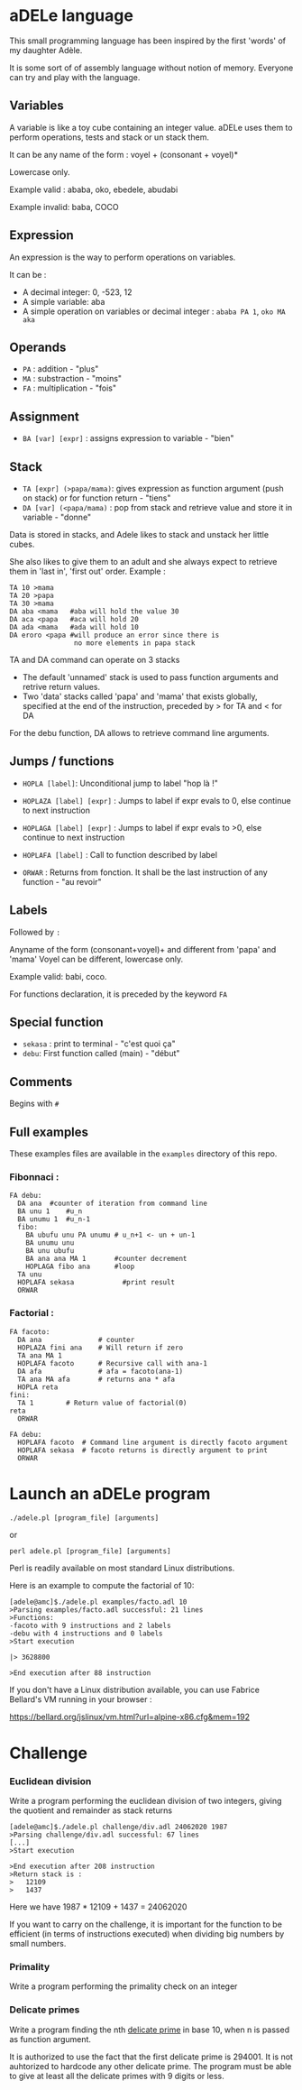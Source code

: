 aDELe language
==============

This small programming language has been inspired
by the first 'words' of my daughter Adèle.


It is some sort of of assembly language without notion of memory.
Everyone can try and play with the language.

Variables
-------
A variable is like a toy cube containing an integer value.
aDELe uses them to perform operations, tests and stack or un stack them.

It can be any name of the form : voyel + (consonant + voyel)*

Lowercase only.

Example valid : ababa, oko, ebedele, abudabi

Example invalid: baba, COCO

Expression
-----
An expression is the way to perform operations on variables.

It can be :

- A decimal integer: 0, -523, 12
- A simple variable: aba
- A simple operation on variables or decimal integer : `ababa PA 1`, `oko MA aka`

Operands
------
- `PA` : addition - "plus"
- `MA` : substraction - "moins"
- `FA` : multiplication - "fois"

Assignment
----------
- `BA [var] [expr]` : assigns expression to variable - "bien"

Stack
------------
- `TA [expr] (>papa/mama)`: gives expression as function argument (push on stack) or for function return - "tiens"
- `DA [var] (<papa/mama)` : pop from stack and retrieve value and store it in variable - "donne"

Data is stored in stacks, and Adele likes to stack and unstack her little cubes.

She also likes to give them to an adult and she always expect to retrieve them in 'last in', 'first out' order.
Example :

    TA 10 >mama
    TA 20 >papa
    TA 30 >mama
    DA aba <mama   #aba will hold the value 30
    DA aca <papa   #aca will hold 20
    DA ada <mama   #ada will hold 10
    DA eroro <papa #will produce an error since there is
                    no more elements in papa stack


TA and DA command can operate on 3 stacks
- The default 'unnamed' stack is used to pass function arguments and retrive return values.
- Two 'data' stacks called 'papa' and 'mama' that exists globally, specified at the end of the instruction, preceded by > for TA and < for DA

For the debu function, DA allows to retrieve command line arguments.

Jumps / functions
-----------------
- `HOPLA [label]`: Unconditional jump to label "hop là !"
- `HOPLAZA [label] [expr]` : Jumps to label if expr evals to 0, else continue to next instruction
- `HOPLAGA [label] [expr]` : Jumps to label if expr evals to >0, else continue to next instruction

- `HOPLAFA [label]` : Call to function described by label
- `ORWAR` : Returns from fonction. It shall be the last instruction of any function - "au revoir"

Labels
------
Followed by `:`

Anyname of the form (consonant+voyel)+ and different from 'papa' and 'mama'
Voyel can be different, lowercase only.

Example valid: babi, coco.

For functions declaration, it is preceded by the keyword `FA`

Special function
---------------
- `sekasa` : print to terminal - "c'est quoi ça"
- `debu`: First function called (main) - "début"

Comments
-------
Begins with `#`

Full examples
-----------
These examples files are available in the `examples` directory of this repo.

### Fibonnaci :

    FA debu:
      DA ana  #counter of iteration from command line
      BA unu 1    #u_n
      BA unumu 1  #u_n-1
      fibo:
        BA ubufu unu PA unumu # u_n+1 <- un + un-1
        BA unumu unu
        BA unu ubufu
        BA ana ana MA 1       #counter decrement
        HOPLAGA fibo ana      #loop
      TA unu
      HOPLAFA sekasa            #print result
      ORWAR

### Factorial :

    FA facoto:
      DA ana              # counter
      HOPLAZA fini ana    # Will return if zero
      TA ana MA 1
      HOPLAFA facoto      # Recursive call with ana-1
      DA afa              # afa = facoto(ana-1)
      TA ana MA afa       # returns ana * afa
      HOPLA reta
    fini:
      TA 1		  # Return value of factorial(0)
    reta
      ORWAR

    FA debu:
      HOPLAFA facoto  # Command line argument is directly facoto argument
      HOPLAFA sekasa  # facoto returns is directly argument to print
      ORWAR

Launch an aDELe program
============

`./adele.pl [program_file] [arguments]`

or

`perl adele.pl [program_file] [arguments]`

Perl is readily available on most standard Linux distributions.

Here is an example to compute the factorial of 10:

    [adele@amc]$./adele.pl examples/facto.adl 10
    >Parsing examples/facto.adl successful: 21 lines
    >Functions:
	-facoto with 9 instructions and 2 labels
	-debu with 4 instructions and 0 labels
    >Start execution

    |> 3628800

    >End execution after 88 instruction

If you don't have a Linux distribution available, you can use Fabrice Bellard's VM running in your browser :

https://bellard.org/jslinux/vm.html?url=alpine-x86.cfg&mem=192

Challenge
=========

### Euclidean division

Write a program performing the euclidean division of two integers, giving the quotient and remainder as stack returns
    
    [adele@amc]$./adele.pl challenge/div.adl 24062020 1987
    >Parsing challenge/div.adl successful: 67 lines
    [...]
    >Start execution

    >End execution after 208 instruction
    >Return stack is :
    >	12109
    >	1437

Here we have 1987 * 12109 + 1437 = 24062020

If you want to carry on the challenge, it is important for the function to be efficient (in terms of instructions executed) when dividing big numbers by small numbers.

### Primality

Write a program performing the primality check on an integer

### Delicate primes

Write a program finding the nth [delicate prime](https://en.wikipedia.org/wiki/Delicate_prime) in base 10, when n is passed as function argument.

It is authorized to use the fact that the first delicate prime is 294001.
It is not auhtorized to hardcode any other delicate prime.
The program must be able to give at least all the delicate primes with 9 digits or less.
